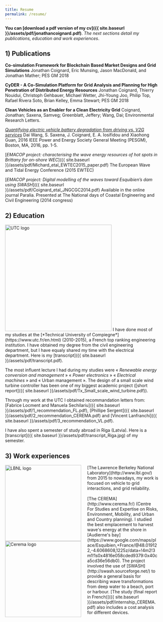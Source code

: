 ```yaml
---
title: Resume
permalink: /resume/
---
```


**You can [download a pdf version of my cv]({{ site.baseurl }}/assets/pdf/jonathancoignard.pdf)**.
*The next sections detail my publications, education and work experiences*.

## 1) Publications
**Co-simulation Framework for Blockchain Based Market Designs and Grid Simulations**
Jonathan Coignard, Eric Munsing, Jason MacDonald, and Jonathan Mather; PES GM 2018

**CyDER - A Co-Simulation Platform for Grid Analysis and Planning for High Penetration of Distributed Energy Resources** Jonathan Coignard, Thierry Nouidui, Christoph Gehbauer, Michael Wetter, Jhi-Young Joo, Philip Top, Rafael Rivera Soto, Brian Kelley, Emma Stewart; PES GM 2018

**Clean Vehicles as an Enabler for a Clean Electricity Grid** Coignard, Jonathan; Saxena, Samveg; Greenblatt, Jeffery; Wang, Dai; Environmental Research Letters.

[*Quantifying electric vehicle battery degradation from driving vs. V2G services*](https://doi.org/10.1016/j.jpowsour.2016.09.116) Dai Wang, S. Saxena, J. Coignard, E. A. Iosifidou and Xiaohong Guan, 2016 IEEE Power and Energy Society General Meeting (PESGM), Boston, MA, 2016, pp. 1-5.

[*EMACOP project: characterising the wave energy resources of hot spots in Brittany for on-shore WEC*]({{ site.baseurl }}/assets/pdf/Michard_etal_EWTEC2015_paper.pdf)
The European Wave and Tidal Energy Conference (2015 EWTEC)

[*EMACOP project: Digital modelling of the waves toward Esquibien’s dam using SWASH*]({{ site.baseurl }}/assets/pdf/Coignard_etal_JNGCGC2014.pdf)
Available in the online journal Paralia. Presented at The National days of Coastal Engineering and Civil Engineering (2014 congress)

## 2) Education
<img src="{{ site.baseurl }}/assets/image/UTC_logo.png" alt="UTC logo" width="350">
I have done most of my studies at the [*Technical University of Compiegne*](https://www.utc.fr/en.html) (2010-2015), a French top ranking engineering institution. I have obtained my degree from the civil engineering department, but I have equaly shared my time with the electrical department. Here is my [transcript]({{ site.baseurl }}/assets/pdf/transcript.pdf).

The most influent lecture I had during my studies were «&nbsp;*Renewable energy conversion and management*&nbsp;» «&nbsp;*Power electronics*&nbsp;» «&nbsp;*Electrical machines*&nbsp;» and «&nbsp;Urban management&nbsp;». The design of a small scale wind turbine controller has been one of my biggest academic project ([short report]({{ site.baseurl }}/assets/pdf/Tx_Small_scale_wind_turbine.pdf)).

Through my work at the UTC I obtained recommandation letters from: [Fabrice Locment and Manuela Sechilariu]({{ site.baseurl }}/assets/pdf/1_recommendation_FL.pdf), [Phillipe Sergent]({{ site.baseurl }}/assets/pdf/2_recommendation_CEREMA.pdf) and [Vincent Lanfranchi]({{ site.baseurl }}/assets/pdf/3_recommendation_VL.pdf).

I have also spent a semester of study abroad in Riga (Latvia). Here is a [transcript]({{ site.baseurl }}/assets/pdf/transcript_Riga.jpg) of my semester.

## 3) Work experiences
<img style="float: left; margin-right: 20px;" src="{{ site.baseurl }}/assets/image/LBNL_logo.png" alt="LBNL logo" width="250">
[The Lawrence Berkeley National Laboratory](http://www.lbl.gov/) from 2015 to nowadays, my work is focused on vehicle to grid interactions, and grid reliability.

<br>
<br>

<img style="float: left; margin-right: 20px;" src="{{ site.baseurl }}/assets/image/cerema_logo.jpg" alt="Cerema logo" width="250">
[The CEREMA](http://www.cerema.fr/) (Centre For Studies and Expertise on Risks, Environment, Mobility, and Urban and Country planning). I studied the best emplacement to harvest wave's energy at the shore in [Audierne's bay](https://www.google.com/maps/place/Esquibien,+France/@48.019122,-4.6068608,1225z/data=!4m2!3m1!1s0x4816e058cded9379:0x40ca5cd36e56db0). The project involved the use of [SWASH](http://swash.sourceforge.net/) to provide a general basis for describing wave transformations from deep water to a beach, port or harbour. [The study (final report in French)]({{ site.baseurl }}/assets/pdf/internship_CEREMA.pdf) also includes a cost analysis for different devices.
